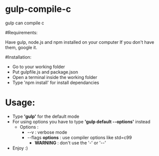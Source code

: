# gulp-compile-c
gulp can compile c

#Requirements:

Have gulp, node.js and npm installed on your computer 
If you don't have them, google it.

#Installation:

* Go to your working folder
* Put gulpfile.js and package.json
* Open a terminal inside the working folder
* Type 'npm install' for install dependancies

# Usage:

* Type **'gulp'** for the default mode
* For using options you have to type **'gulp default --options'** instead
    * Options :
        * --v : verbose mode
        * --flags **options** : use compiler options like std=c99
            * **WARNING** : don't use the '-' or '--'
* Enjoy :)
